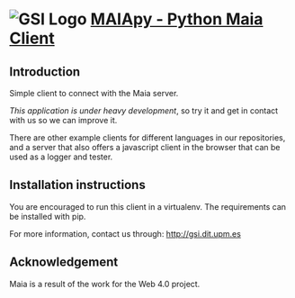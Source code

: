 ![GSI Logo](http://gsi.dit.upm.es/templates/jgsi/images/logo.png)
[MAIApy - Python Maia Client](http://gsi.dit.upm.es) 
==================================

Introduction
---------------------
Simple client to connect with the Maia server.

*This application is under heavy development*, so try it and get in contact with us so we can improve it.

There are other example clients for different languages in our repositories, and a server that also offers a javascript client in the browser that can be used as a logger and tester.

Installation instructions
------------------------------
You are encouraged to run this client in a virtualenv. The requirements can be installed with pip.

For more information, contact us through: http://gsi.dit.upm.es

Acknowledgement
---------------
Maia is a result of the work for the Web 4.0 project.
